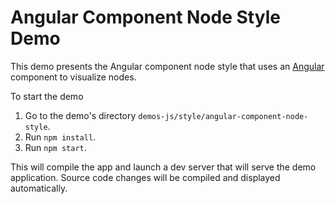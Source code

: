 <!--
 //////////////////////////////////////////////////////////////////////////////
 // @license
 // This file is part of yFiles for HTML 2.6.0.2.
 // Use is subject to license terms.
 //
 // Copyright (c) 2000-2023 by yWorks GmbH, Vor dem Kreuzberg 28,
 // 72070 Tuebingen, Germany. All rights reserved.
 //
 //////////////////////////////////////////////////////////////////////////////
-->
# Angular Component Node Style Demo

This demo presents the Angular component node style that uses an [Angular](https://angular.io//) component to visualize nodes.

To start the demo

1.  Go to the demo's directory `demos-js/style/angular-component-node-style`.
2.  Run `npm install`.
3.  Run `npm start`.

This will compile the app and launch a dev server that will serve the demo application. Source code changes will be compiled and displayed automatically.
